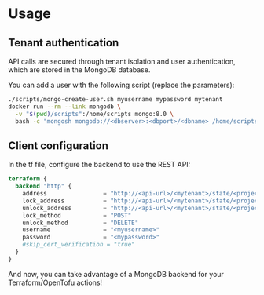 # Usage

## Tenant authentication

API calls are secured through tenant isolation and user authentication, which are stored in the MongoDB database.

You can add a user with the following script (replace the parameters):

```bash
./scripts/mongo-create-user.sh myusername mypassword mytenant
docker run --rm --link mongodb \
  -v "$(pwd)/scripts":/home/scripts mongo:8.0 \
  bash -c "mongosh mongodb://<dbserver>:<dbport>/<dbname> /home/scripts/add-user.js"
```

## Client configuration

In the tf file, configure the backend to use the REST API:

```tf
terraform {
  backend "http" {
    address                = "http://<api-url>/<mytenant>/state/<project>"
    lock_address           = "http://<api-url>/<mytenant>/state/<project>/lock"
    unlock_address         = "http://<api-url>/<mytenant>/state/<project>/lock"
    lock_method            = "POST"
    unlock_method          = "DELETE"
    username               = "<myusername>"
    password               = "<mypassword>"
    #skip_cert_verification = "true"
  }
}
```

And now, you can take advantage of a MongoDB backend for your Terraform/OpenTofu actions!
